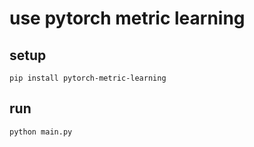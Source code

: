 # use pytorch metric learning

## setup

```shell
pip install pytorch-metric-learning
```

## run

```shell
python main.py
```
